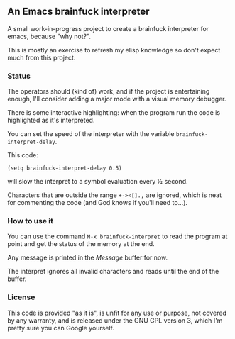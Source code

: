 ## An Emacs brainfuck interpreter 

A small work-in-progress project to create a brainfuck interpreter for emacs, because "why not?".

This is mostly an exercise to refresh my elisp knowledge so don't expect much from this project.

### Status

The operators should (kind of) work, and if the project is entertaining enough, I'll consider adding a major mode with a visual memory debugger.

There is some interactive highlighting: when the program run the code is highlighted as it's interpreted.

You can set the speed of the interpreter with the variable `brainfuck-interpret-delay`.

This code:

    (setq brainfuck-interpret-delay 0.5)
    
will slow the interpret to a symbol evaluation every ½ second.

Characters that are outside the range `+-><[].,` are ignored, which is neat for commenting the code (and God knows if you'll need to…).

### How to use it

You can use the command `M-x brainfuck-interpret` to read the program at point and get the status of the memory at the end. 

Any message is printed in the *Message* buffer for now.

The interpret ignores all invalid characters and reads until the end of the buffer.

### License

This code is provided "as it is", is unfit for any use or purpose, not covered by any warranty, and is released under the GNU GPL version 3, which I'm pretty sure you can Google yourself.


